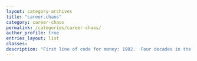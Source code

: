 ```yaml
---
layout: category-archives
title: "career.chaos"
category: career-chaos
permalink: /categories/career-chaos/
author_profile: true
entries_layout: list
classes:
description: "First line of code for money: 1982.  Four decades in the industry: PhD in computer science, 10 different tech companies, promoted, laid off, individual contributor, team lead, and tech advisor to vice presidents.  Mentored hundreds, helped make movies, and solved stock trading problems.  Programmed in over 30 languages, written millions of lines of code, worked for a company of 350,000 and was employee 42 at a dot com start-up.  I have seen some stuff."
---
```

